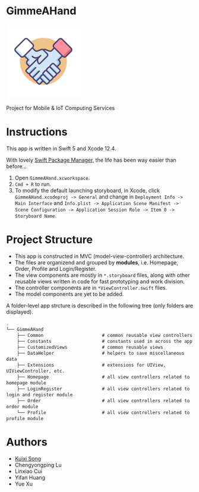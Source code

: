 # GimmeAHand

<img src="./icon.png" alt="GimmeAHand Logo" width="200"/>

Project for Mobile &amp; IoT Computing Services

# Instructions

This app is written in Swift 5 and Xcode 12.4.

With lovely [Swift Package Manager](https://swift.org/package-manager/), the life has been way easier than before...

1. Open `GimmeAHand.xcworkspace`.
2. `Cmd + R` to run.
3. To modify the default launching storyboard, in Xcode, click `GimmeAHand.xcodeproj -> General` and change in  `Deployment Info -> Main Interface` and `Info.plist -> Application Scene Manifest -> Scene Configuration -> Application Session Role -> Item 0 -> Storyboard Name`.

# Project Structure

* This app is constructed in MVC (model-view-controller) architecture.
* The files are organizend and grouped by **modules**, i.e. Homepage, Order, Profile and Login/Register.
* The view components are mostly in `*.storyboard` files, along with other reusable views written in code for fast prototyping and work division.
* The controller components are in `*ViewController.swift` files.
* The model components are yet to be added.

A folder-level app strcture is described in the following tree (only folders are displayed).

```
.
└── GimmeAHand
    ├── Common                      # common reusable view controllers
    ├── Constants                   # constants used in across the app
    ├── CustomizedViews             # common reusable views
    ├── DataHelper                  # helpers to save miscellaneous data
    ├── Extensions                  # extensions for UIView, UIViewController, etc.
    ├── Homepage                    # all view controllers related to homepage module
    ├── LoginRegister               # all view controllers related to login and register module
    ├── Order                       # all view controllers related to order module
    └── Profile                     # all view controllers related to profile module
```

# Authors

* [Kuixi Song](https://kuixisong.one)
* Chengyongping Lu
* Linxiao Cui
* Yifan Huang
* Yue Xu
